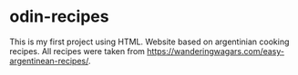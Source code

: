 # odin-recipes
This is my first project using HTML. Website based on argentinian cooking recipes. All recipes were taken from https://wanderingwagars.com/easy-argentinean-recipes/.
